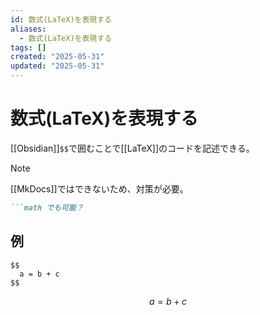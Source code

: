 ```yaml
---
id: 数式(LaTeX)を表現する
aliases:
  - 数式(LaTeX)を表現する
tags: []
created: "2025-05-31"
updated: "2025-05-31"
---
```


# 数式(LaTeX)を表現する

[[Obsidian]]`$$`で囲むことで[[LaTeX]]のコードを記述できる。

> [!NOTE]
> [[MkDocs]]ではできないため、対策が必要。

```md
```math でも可能？
```

## 例
~~~
$$
  a = b + c
$$
~~~

```math
  a = b + c
```
